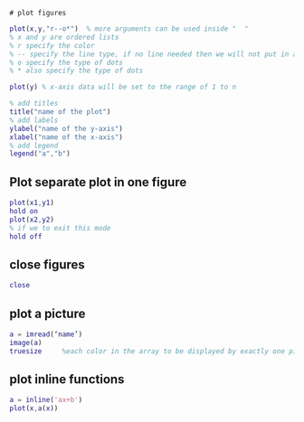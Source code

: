 	# plot figures

```matlab
plot(x,y,"r--o*")  % more arguments can be used inside "  "
% x and y are ordered lists 
% r specify the color 
% -- specify the line type, if no line needed then we will not put in arguments
% o specify the type of dots
% * also specify the type of dots 

plot(y) % x-axis data will be set to the range of 1 to n

% add titles
title("name of the plot")
% add labels 
ylabel("name of the y-axis")
xlabel("name of the x-axis")
% add legend
legend("a","b") 
```
## Plot separate plot in one figure 
```matlab
plot(x1,y1)
hold on
plot(x2,y2) 
% if we to exit this mode  
hold off
```
## close figures

```matlab
close
```

## plot a picture

```matlab
a = imread(‘name’)
image(a)
truesize     %each color in the array to be displayed by exactly one pixel
```
## plot inline functions 
```matlab 
a = inline('ax+b')
plot(x,a(x))
```